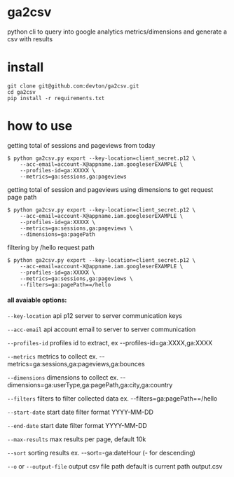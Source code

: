 # ga2csv
python cli to query into google analytics metrics/dimensions and generate a csv with results


# install

```
git clone git@github.com:devton/ga2csv.git
cd ga2csv
pip install -r requirements.txt
```

# how to use

getting total of sessions and pageviews from today

```
$ python ga2csv.py export --key-location=client_secret.p12 \
    --acc-email=account-X@appname.iam.googleserEXAMPLE \
    --profiles-id=ga:XXXXX \
    --metrics=ga:sessions,ga:pageviews 
```

getting total of session and pageviews using dimensions to get request page path

```
$ python ga2csv.py export --key-location=client_secret.p12 \
    --acc-email=account-X@appname.iam.googleserEXAMPLE \
    --profiles-id=ga:XXXXX \
    --metrics=ga:sessions,ga:pageviews \
    --dimensions=ga:pagePath
```

filtering by /hello request path

```
$ python ga2csv.py export --key-location=client_secret.p12 \
    --acc-email=account-X@appname.iam.googleserEXAMPLE \
    --profiles-id=ga:XXXXX \
    --metrics=ga:sessions,ga:pageviews \
    --filters=ga:pagePath==/hello
```
#### all avaiable options:

```--key-location``` api p12 server to server communication keys

```--acc-email``` api account email to server to server communication

```--profiles-id``` profiles id to extract, ex --profiles-id=ga:XXXX,ga:XXXX

```--metrics``` metrics to collect ex. --metrics=ga:sessions,ga:pageviews,ga:bounces

```--dimensions``` dimensions to collect ex. --dimensions=ga:userType,ga:pagePath,ga:city,ga:country

```--filters``` filters to filter collected data ex. --filters=ga:pagePath==/hello

```--start-date``` start date filter format YYYY-MM-DD

```--end-date``` start date filter format YYYY-MM-DD

```--max-results``` max results per page, default 10k

```--sort``` sorting results ex. --sort=-ga:dateHour (- for descending)

```--o``` or ```--output-file``` output csv file path default is current path output.csv
